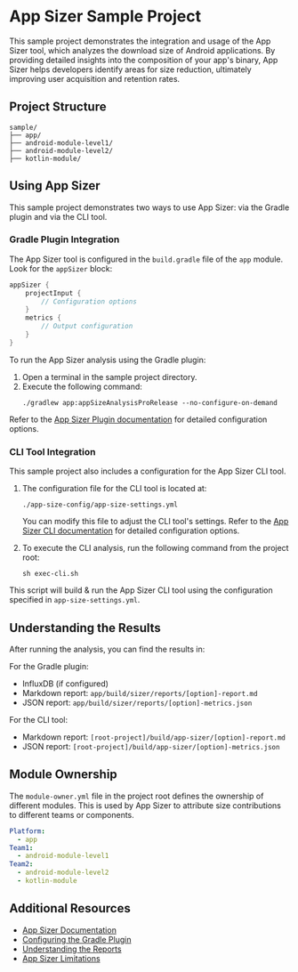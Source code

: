 # App Sizer Sample Project

This sample project demonstrates the integration and usage of the App Sizer tool, which analyzes the download size of Android applications. By providing detailed insights into the composition of your app's binary, App Sizer helps developers identify areas for size reduction, ultimately improving user acquisition and retention rates.

## Project Structure

```
sample/
├── app/
├── android-module-level1/
├── android-module-level2/
├── kotlin-module/
```

## Using App Sizer

This sample project demonstrates two ways to use App Sizer: via the Gradle plugin and via the CLI tool.

### Gradle Plugin Integration

The App Sizer tool is configured in the `build.gradle` file of the `app` module. Look for the `appSizer` block:

```groovy
appSizer {
    projectInput {
        // Configuration options
    }
    metrics {
        // Output configuration
    }
}
```

To run the App Sizer analysis using the Gradle plugin:

1. Open a terminal in the sample project directory.
2. Execute the following command:
   ```
   ./gradlew app:appSizeAnalysisProRelease --no-configure-on-demand
   ```

Refer to the [App Sizer Plugin documentation](../docs/plugin.md) for detailed configuration options.

### CLI Tool Integration

This sample project also includes a configuration for the App Sizer CLI tool.

1. The configuration file for the CLI tool is located at:
   ```
   ./app-size-config/app-size-settings.yml
   ```
   You can modify this file to adjust the CLI tool's settings. Refer to the [App Sizer CLI documentation](../docs/cli.md) for detailed configuration options.

2. To execute the CLI analysis, run the following command from the project root:
   ```
   sh exec-cli.sh
   ```

This script will build & run the App Sizer CLI tool using the configuration specified in `app-size-settings.yml`.


## Understanding the Results

After running the analysis, you can find the results in:

For the Gradle plugin:
- InfluxDB (if configured)
- Markdown report: `app/build/sizer/reports/[option]-report.md`
- JSON report: `app/build/sizer/reports/[option]-metrics.json`

For the CLI tool:
- Markdown report: `[root-project]/build/app-sizer/[option]-report.md`
- JSON report: `[root-project]/build/app-sizer/[option]-metrics.json`

## Module Ownership

The `module-owner.yml` file in the project root defines the ownership of different modules. This is used by App Sizer to attribute size contributions to different teams or components.
```yaml
Platform:
  - app
Team1:
  - android-module-level1
Team2:
  - android-module-level2
  - kotlin-module

```

## Additional Resources

- [App Sizer Documentation](../docs/index.md)
- [Configuring the Gradle Plugin](../docs/plugin.md)
- [Understanding the Reports](../docs/report.md)
- [App Sizer Limitations](../docs/limitation.md)